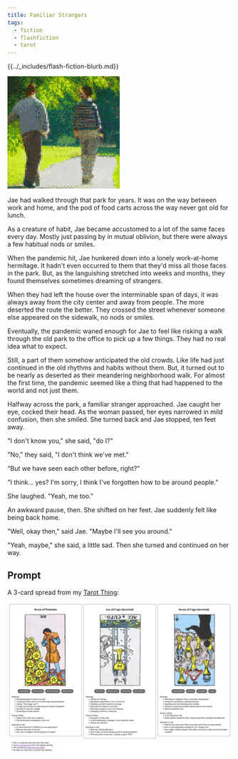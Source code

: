 ```yaml
---
title: Familiar Strangers
tags:
  - fiction
  - flashfiction
  - tarot
---
```


{{../_includes/flash-fiction-blurb.md}}

<!--more-->

<img src="./cover.png" class="fullwidth" />

Jae had walked through that park for years. It was on the way between work and home, and the pod of food carts across the way never got old for lunch.

As a creature of habit, Jae became accustomed to a lot of the same faces every day. Mostly just passing by in mutual oblivion, but there were always a few habitual nods or smiles.

When the pandemic hit, Jae hunkered down into a lonely work-at-home hermitage. It hadn't even occurred to them that they'd miss all those faces in the park. But, as the languishing stretched into weeks and months, they found themselves sometimes dreaming of strangers. 

When they had left the house over the interminable span of days, it was always away from the city center and away from people. The more deserted the route the better. They crossed the street whenever someone else appeared on the sidewalk, no nods or smiles.

Eventually, the pandemic waned enough for Jae to feel like risking a walk through the old park to the office to pick up a few things. They had no real idea what to expect. 

Still, a part of them somehow anticipated the old crowds. Like life had just continued in the old rhythms and habits without them. But, it turned out to be nearly as deserted as their meandering neighborhood walk. For almost the first time, the pandemic seemed like a thing that had happened to the world and not just them. 

Halfway across the park, a familiar stranger approached. Jae caught her eye, cocked their head. As the woman passed, her eyes narrowed in mild confusion, then she smiled. She turned back and Jae stopped, ten feet away. 

"I don't know you," she said, "do I?"

"No," they said, "I don't think we've met."

"But we have seen each other before, right?"

"I think... yes? I'm sorry, I think I've forgotten how to be around people."

She laughed. "Yeah, me too."

An awkward pause, then. She shifted on her feet. Jae suddenly felt like being back home.

"Well, okay then," said Jae. "Maybe I'll see you around."

"Yeah, maybe," she said, a little sad. Then she turned and continued on her way.

## Prompt

A 3-card spread from my [Tarot Thing](https://lmorchard.github.io/tarot-thing/?card=Seven+of+Pentacles&card=%21Ace+of+Cups&card=%21Seven+of+Cups):

![](20220509075711.png)
